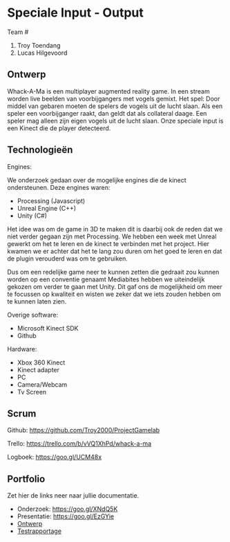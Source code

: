 # Speciale Input - Output
Team #
1. Troy Toendang
2. Lucas Hilgevoord

## Ontwerp
Whack-A-Ma is een multiplayer augmented reality game. In een stream worden live beelden van voorbijgangers met vogels gemixt. Het spel: Door middel van gebaren moeten de spelers de vogels uit de lucht slaan. Als een speler een voorbijganger raakt, dan geldt dat als collateral daage. Een speler mag alleen zijn eigen vogels uit de lucht slaan.
Onze speciale input is een Kinect die de player detecteerd.

## Technologieën
Engines:

We onderzoek gedaan over de mogelijke engines die de kinect ondersteunen. 
Deze engines waren:
- Processing (Javascript)
- Unreal Engine (C++)
- Unity (C#)

Het idee was om de game in 3D te maken dit is daarbij ook de reden dat we niet verder gegaan zijn met Processing.
We hebben een week met Unreal gewerkt om het te leren en de kinect te verbinden met het project. Hier kwamen we er achter dat het te lang zou duren om het goed te leren en dat de plugin verouderd was om te gebruiken.

Dus om een redelijke game neer te kunnen zetten die gedraait zou kunnen worden op een conventie genaamt Mediabites hebben we uiteindelijk gekozen om verder te gaan met Unity. Dit gaf ons de mogelijkheid om meer te focussen op kwaliteit en wisten we zeker dat we iets zouden hebben om te kunnen laten zien.

Overige software:
- Microsoft Kinect SDK
- Github

Hardware:
- Xbox 360 Kinect
- Kinect adapter
- PC
- Camera/Webcam
- Tv Screen

## Scrum
Github:
https://github.com/Troy2000/ProjectGamelab

Trello:
https://trello.com/b/vVQ1XhPd/whack-a-ma

Logboek:
https://goo.gl/UCM48x


## Portfolio
Zet hier de links neer naar jullie documentatie.
* Onderzoek: https://goo.gl/XNdQ5K
* Presentatie: https://goo.gl/EzGYie
* [Ontwerp]()
* [Testrapportage]()
